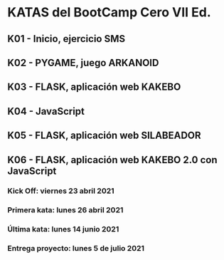 # KATAS del BootCamp Cero VII Ed.

## K01 - Inicio, ejercicio SMS
## K02 - PYGAME, juego ARKANOID
## K03 - FLASK, aplicación web KAKEBO
## K04 - JavaScript
## K05 - FLASK, aplicación web SILABEADOR
## K06 - FLASK, aplicación web KAKEBO 2.0 con JavaScript

### Kick Off:         viernes 23 abril 2021
### Primera kata:     lunes 26 abril 2021
### Última kata:      lunes 14 junio 2021
### Entrega proyecto: lunes 5 de julio 2021